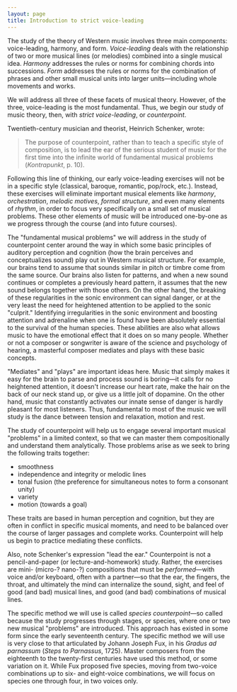 ```yaml
---
layout: page
title: Introduction to strict voice-leading
---
```


The study of the theory of Western music involves three main components: voice-leading, harmony, and form. *Voice-leading* deals with the relationship of two or more musical lines (or melodies) combined into a single musical idea. *Harmony* addresses the rules or norms for combining chords into successions. *Form* addresses the rules or norms for the combination of phrases and other small musical units into larger units—including whole movements and works. 

We will address all three of these facets of musical theory. However, of the three, voice-leading is the most fundamental. Thus, we begin our study of music theory, then, with *strict voice-leading*, or *counterpoint*. 

Twentieth-century musician and theorist, Heinrich Schenker, wrote:

> The purpose of counterpoint, rather than to teach a specific style of composition, is to lead the ear of the serious student of music for the first time into the infinite world of fundamental musical problems (*Kontrapunkt*, p. 10).

Following this line of thinking, our early voice-leading exercises will not be in a specific style (classical, baroque, romantic, pop/rock, etc.). Instead, these exercises will eliminate important musical elements like *harmony*, *orchestration*, *melodic motives*, *formal structure*, and even many elements of *rhythm*, in order to focus very specifically on a small set of musical problems. These other elements of music will be introduced one-by-one as we progress through the course (and into future courses).

The "fundamental musical problems" we will address in the study of counterpoint center around the way in which some basic principles of auditory perception and cognition (how the brain perceives and conceptualizes sound) play out in Western musical structure. For example, our brains tend to assume that sounds similar in pitch or timbre come from the same source. Our brains also listen for patterns, and when a new sound continues or completes a previously heard pattern, it assumes that the new sound belongs together with those others. On the other hand, the breaking of these regularities in the sonic environment can signal danger, or at the very least the need for heightened attention to be applied to the sonic "culprit." Identifying irregularities in the sonic environment and boosting attention and adrenaline when one is found have been absolutely essential to the survival of the human species. These abilities are also what allows music to have the emotional effect that it does on so many people. Whether or not a composer or songwriter is aware of the science and psychology of hearing, a masterful composer mediates and plays with these basic concepts.

"Mediates" and "plays" are important ideas here. Music that simply makes it easy for the brain to parse and process sound is boring—it calls for no heightened attention, it doesn't increase our heart rate, make the hair on the back of our neck stand up, or give us a little jolt of dopamine. On the other hand, music that constantly activates our innate sense of danger is hardly pleasant for most listeners. Thus, fundamental to most of the music we will study is the dance between tension and relaxation, motion and rest.

The study of counterpoint will help us to engage several important musical "problems" in a limited context, so that we can master them compositionally and understand them analytically. Those problems arise as we seek to bring the following traits together:

- smoothness  
- independence and integrity or melodic lines  
- tonal fusion (the preference for simultaneous notes to form a consonant unity)  
- variety  
- motion (towards a goal)

These traits are based in human perception and cognition, but they are often in conflict in specific musical moments, and need to be balanced over the course of larger passages and complete works. Counterpoint will help us begin to practice mediating these conflicts.

Also, note Schenker's expression "lead the ear." Counterpoint is not a pencil-and-paper (or lecture-and-homework) study. Rather, the exercises are mini- (micro-? nano-?) compositions that must be *performed*—with voice and/or keyboard, often with a partner—so that the ear, the fingers, the throat, and ultimately the mind can internalize the sound, sight, and feel of good (and bad) musical lines, and good (and bad) combinations of musical lines.

The specific method we will use is called *species counterpoint*—so called because the study progresses through stages, or species, where one or two new musical "problems" are introduced. This approach has existed in some form since the early seventeenth century. The specific method we will use is very close to that articulated by Johann Joseph Fux, in his *Gradus ad parnassum* (*Steps to Parnassus*, 1725). Master composers from the eighteenth to the twenty-first centuries have used this method, or some variation on it. While Fux proposed five species, moving from two-voice combinations up to six- and eight-voice combinations, we will focus on species one through four, in two voices only.